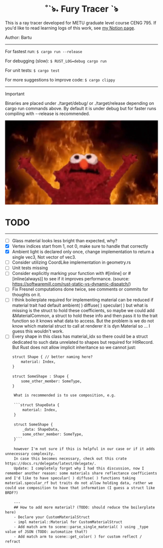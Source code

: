 
<div style="text-align: center;">
  <h1>˚ˋঌ˖ Fury Tracer ˋঌ </h1>
</div>


This is a ray tracer developed for METU graduate level course CENG 795. If you'd like to read learning logs of this work, see [my Notion page](https://almondine-egg-e28.notion.site/Journey-of-a-Rust-Ray-Tracer-29bf07c7cdad8045ae34f2f68f4d7301).

Author: Bartu

---
For fastest run:
``$ cargo run --release``

For debugging (slow):
``$ RUST_LOG=debug cargo run``

For unit tests:
``$ cargo test``

For more suggestions to improve code:
``$ cargo clippy``

---

> [!IMPORTANT]
> Binaries are placed under ./target/debug/ or ./target/release depending on cargo run commands above. By default it is under debug but for faster runs compiling with --release is recommended.

![Elmo Fire](./assets/elmofire.png)

# TODO 
---
- [ ] Glass material looks less bright than expected, why?
- [x] Vertex indices start from 1, not 0, make sure to handle that correctly
- [x] Ambient light is declared only once, change implementation to return a single vec3, Not vector of vec3. 
- [ ] Consider utilizing CoordLike implementation in geometry.rs  
- [ ] Unit tests missing
- [ ] Consider explicitly marking your function with #[inline] or #[inline(always)] to see if it improves performance. (source: https://softwaremill.com/rust-static-vs-dynamic-dispatch/)
- [ ] Fix Fresnel computations done twice, see comments or commits for thoughts on it.
- [ ] I think boilerplate required for implementing material can be reduced if material trait had default ambient( ) diffuse( ) specular( )
but what is missing is the struct to hold these coefficients, so maybe we could add &MaterialCommon, a struct to hold these info and then
pass it to the trait function so it knows what data to access. But the problem is we do not know which material struct to call at renderer
it is dyn Material so ... I guess this wouldn't work. 
- [ ] Every shape in this class has material_idx so there could be a struct
    dedicated to such data unrelated to shapes but required for HitRecord. But
    Rust does not allow implicit inheritance so we cannot just:
    ```
    struct Shape { // better naming here? 
        material: Index,    
    }

    struct SomeShape : Shape {
        some_other_member: SomeType,
    }
```
    What is recommended is to use composition, e.g.

    ```struct ShapeData {
        material: Index,
    }

    struct SomeShape {
        _data: ShapeData,
        some_other_member: SomeType,
    }```

    however I'm not sure if this is helpful in our case or if it adds unnecessary complexity.
    In case this becomes necessary, check out this crate https://docs.rs/delegate/latest/delegate/. 
    Update: I completely forgot why I had this discussion, now I remember another reason: some materials share reflectance coefficients and I'd like to have specular( ) diffuse( ) functions taking material.specular_rf but traits do not allow holding data, rather we could use composition to have that information (I guess a struct like BRDF?)

    ---
    ## How to add more material? (TODO: should reduce the boilerplate here)
    - Declare your CustomMaterialStruct
    - impl material::Material for CustomMaterialStruct 
    - Add match arm to scene::parse_single_material( ) using _type value of JSON (TODO: automatize that?)
    - Add match arm to scene::get_color( ) for custom reflect / refract 